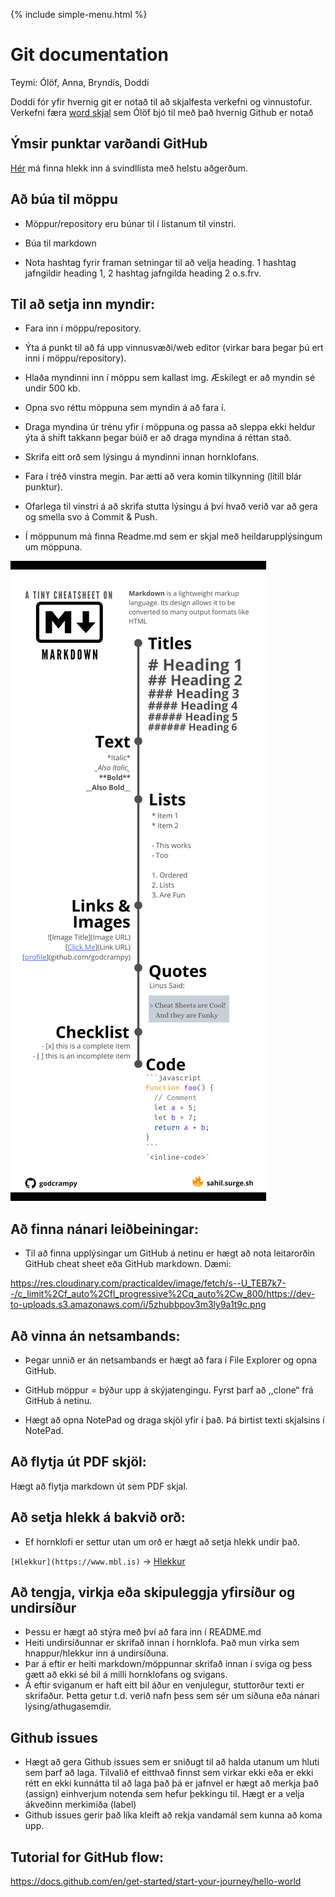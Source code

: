 {% include simple-menu.html %}

# Git documentation
Teymi: Ólöf, Anna, Bryndís, Doddi

Doddi fór yfir hvernig git er notað til að skjalfesta verkefni og vinnustofur.
Verkefni færa [word skjal]() sem Ólöf bjó til með það hvernig Github er notað


## Ýmsir punktar varðandi GitHub

[Hér](https://www.markdownguide.org/cheat-sheet/) má finna hlekk inn á svindllista með helstu aðgerðum.

## Að búa til möppu

- Möppur/repository eru búnar til í listanum til vinstri.

- Búa til markdown

- Nota hashtag fyrir framan setningar til að velja heading. 1 hashtag jafngildir heading 1, 2 hashtag jafngilda heading 2 o.s.frv.



## Til að setja inn myndir:

- Fara inn í möppu/repository.

- Ýta á punkt til að fá upp vinnusvæði/web editor (virkar bara þegar þú ert inni í möppu/repository).

- Hlaða myndinni inn í möppu sem kallast img. Æskilegt er að myndin sé undir 500 kb.

- Opna svo réttu möppuna sem myndin á að fara í.

- Draga myndina úr trénu yfir í möppuna og passa að sleppa ekki heldur ýta á shift takkann þegar búið er að draga myndina á réttan stað.

- Skrifa eitt orð sem lýsingu á myndinni innan hornklofans.

- Fara í tréð vinstra megin. Þar ætti að vera komin tilkynning (lítill blár punktur).

- Ofarlega til vinstri á að skrifa stutta lýsingu á því hvað verið var að gera og smella svo á Commit & Push.

- Í möppunum má finna Readme.md sem er skjal með heildarupplýsingum um möppuna.


![Nokkrir punktar](../img/gitdocumentation/GitHubleidbeiningar.png)


## Að finna nánari leiðbeiningar:

- Til að finna upplýsingar um GitHub á netinu er hægt að nota leitarorðin GitHub cheat sheet eða GitHub markdown. Dæmi:

<https://res.cloudinary.com/practicaldev/image/fetch/s--U_TEB7k7--/c_limit%2Cf_auto%2Cfl_progressive%2Cq_auto%2Cw_800/https://dev-to-uploads.s3.amazonaws.com/i/5zhubbpov3m3ly9a1t9c.png>



## Að vinna án netsambands:

- Þegar unnið er án netsambands er hægt að fara í File Explorer og opna GitHub. 

- GitHub möppur = býður upp á skýjatengingu. Fyrst þarf að ,,clone“ frá GitHub á netinu.

- Hægt að opna NotePad og draga skjöl yfir í það. Þá birtist texti skjalsins í NotePad.


## Að flytja út PDF skjöl:

Hægt að flytja markdown út sem PDF skjal.


## Að setja hlekk á bakvið orð:

- Ef hornklofi er settur utan um orð er hægt að setja hlekk undir það.

`[Hlekkur](https://www.mbl.is)` -> [Hlekkur](https://www.mbl.is) 


## Að tengja, virkja eða skipuleggja yfirsíður og undirsíður

- Þessu er hægt að stýra með því að fara inn í README.md 
- Heiti undirsíðunnar er skrifað innan í hornklofa. Það mun virka sem hnappur/hlekkur inn á undirsíðuna.
- Þar á eftir er heiti markdown/möppunnar skrifað innan í sviga og þess gætt að ekki sé bil á milli hornklofans og svigans.
- Á eftir sviganum er haft eitt bil áður en venjulegur, stuttorður texti er skrifaður. Þetta getur t.d. verið nafn þess sem sér um síðuna eða nánari lýsing/athugasemdir.


## Github issues

- Hægt að gera Github issues sem er sniðugt til að halda utanum um hluti sem þarf að laga. Tilvalið ef eitthvað finnst sem virkar ekki eða er ekki rétt en ekki kunnátta til að laga það þá er jafnvel er hægt að merkja það (assign) einhverjum notenda sem hefur þekkingu til. Hægt er a velja ákveðinn merkimiða (label)
- Github issues gerir það líka kleift að rekja vandamál sem kunna að koma upp.


## Tutorial for GitHub flow:

<https://docs.github.com/en/get-started/start-your-journey/hello-world>